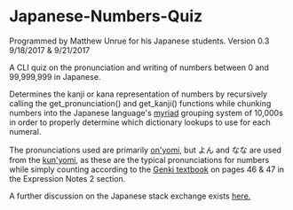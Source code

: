 # Japanese-Numbers-Quiz
Programmed by Matthew Unrue for his Japanese students.  Version 0.3  9/18/2017 & 9/21/2017

A CLI quiz on the pronunciation and writing of numbers between 0 and 99,999,999 in Japanese.

Determines the kanji or kana representation of numbers by recursively calling the get_pronunciation() and get_kanji() functions while chunking numbers into the Japanese language's [myriad](https://en.wikipedia.org/wiki/Myriad) grouping system of 10,000s in order to properly determine which dictionary lookups to use for each numeral.

The pronunciations used are primarily [on'yomi](https://en.wikipedia.org/wiki/Kanji#On'yomi_(Sino-Japanese_reading)), but よん and なな are used from the [kun'yomi](https://en.wikipedia.org/wiki/Kanji#Kun'yomi_(native_reading)), as these are the typical  pronunciations for numbers while simply counting according to the [Genki textbook](http://genki.japantimes.co.jp/index_en) on pages 46 & 47 in the Expression Notes 2 section.

A further discussion on the Japanese stack exchange exists [here.](https://japanese.stackexchange.com/questions/328/how-to-choose-between-%E3%82%88%E3%82%93-yon-vs-%E3%81%97-shi-for-%E5%9B%9B-4-and-%E3%81%97%E3%81%A1-shichi-vs)
